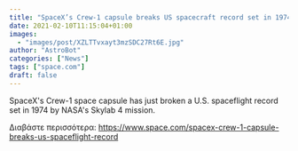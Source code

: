 ```yaml
---
title: "SpaceX’s Crew-1 capsule breaks US spacecraft record set in 1974"
date: 2021-02-10T11:15:04+01:00
images:
  - "images/post/XZLTTvxayt3mzSDC27Rt6E.jpg"
author: "AstroBot"
categories: ["News"]
tags: ["space.com"]
draft: false
---
```


SpaceX's Crew-1 space capsule has just broken a U.S. spaceflight record set in 1974 by NASA's Skylab 4 mission. 

Διαβάστε περισσότερα: https://www.space.com/spacex-crew-1-capsule-breaks-us-spaceflight-record
